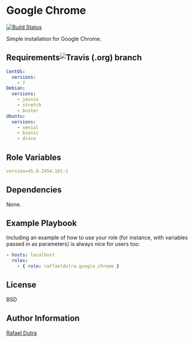 Google Chrome
=============

[![Build Status](https://img.shields.io/travis/raffaeldutra/ansible-role-google-chrome/master)](https://travis-ci.org/ansible_role_google_chrome)

Simple installation for Google Chrome.

Requirements![Travis (.org) branch](https://img.shields.io/travis/raffaeldutra/ansible-role-google-chrome/master)
------------

```yaml
CentOS:
  versions:
    - 7
Debian:
  versions:
    - jessie
    - stretch
    - buster
Ubuntu:
  versions:
    - xenial
    - bionic
    - disco
```

Role Variables
--------------

```yaml
version=45.0.2454.101-1
```

Dependencies
------------

None.

Example Playbook
----------------

Including an example of how to use your role (for instance, with variables passed in as parameters) is always nice for users too:

```yaml
- hosts: localhost
  roles:
    - { role: raffaeldutra.google_chrome }
```

License
-------

BSD

Author Information
------------------

[Rafael Dutra](https://github.com/raffaeldutra)
